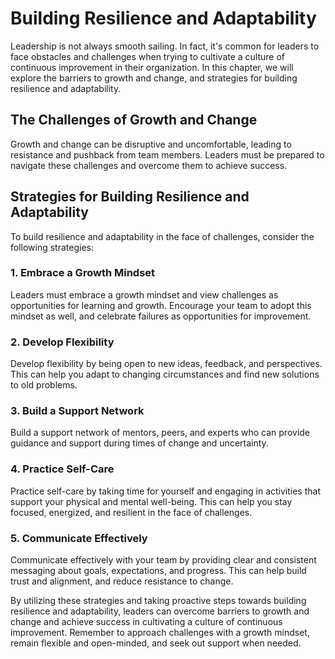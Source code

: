 Building Resilience and Adaptability
=========================================================================================

Leadership is not always smooth sailing. In fact, it's common for leaders to face obstacles and challenges when trying to cultivate a culture of continuous improvement in their organization. In this chapter, we will explore the barriers to growth and change, and strategies for building resilience and adaptability.

The Challenges of Growth and Change
-----------------------------------

Growth and change can be disruptive and uncomfortable, leading to resistance and pushback from team members. Leaders must be prepared to navigate these challenges and overcome them to achieve success.

Strategies for Building Resilience and Adaptability
---------------------------------------------------

To build resilience and adaptability in the face of challenges, consider the following strategies:

### 1. Embrace a Growth Mindset

Leaders must embrace a growth mindset and view challenges as opportunities for learning and growth. Encourage your team to adopt this mindset as well, and celebrate failures as opportunities for improvement.

### 2. Develop Flexibility

Develop flexibility by being open to new ideas, feedback, and perspectives. This can help you adapt to changing circumstances and find new solutions to old problems.

### 3. Build a Support Network

Build a support network of mentors, peers, and experts who can provide guidance and support during times of change and uncertainty.

### 4. Practice Self-Care

Practice self-care by taking time for yourself and engaging in activities that support your physical and mental well-being. This can help you stay focused, energized, and resilient in the face of challenges.

### 5. Communicate Effectively

Communicate effectively with your team by providing clear and consistent messaging about goals, expectations, and progress. This can help build trust and alignment, and reduce resistance to change.

By utilizing these strategies and taking proactive steps towards building resilience and adaptability, leaders can overcome barriers to growth and change and achieve success in cultivating a culture of continuous improvement. Remember to approach challenges with a growth mindset, remain flexible and open-minded, and seek out support when needed.
